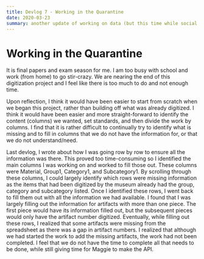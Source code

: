```yaml
---
title: Devlog 7 - Working in the Quarantine
date: 2020-03-23
summary: another update of working on data (but this time while social distancing)
---
```


# Working in the Quarantine

It is final papers and exam season for me. I am too busy with school and work (from home) to go stir-crazy. We are nearing the end of this digitization project and I feel like there is too much to do and not enough time. 

Upon reflection, I think it would have been easier to start from scratch when we began this project, rather than building off what was already digitized. I think it would have been easier and more straight-forward to identify the content (columns) we wanted, set standards, and then divide the work by columns. I find that it is rather difficult to continually try to identify what is missing and to fill in columns that we do not have the information for, or that we do not understand/need. 

Last devlog, I wrote about how I was going row by row to ensure all the information was there. This proved too time-consuming so I identified the main columns I was working on and worked to fill those out. These columns were Material, Group1, Category1, and Subcategory1. By scrolling through these columns, I could largely identify which rows were missing information as the items that had been digitized by the museum already had the group, category and subcategory listed. Once I identified these rows, I went back to fill them out with all the information we had available. I found that I was largely filling out the information for artifacts with more than one piece. The first piece would have its information filled out, but the subsequent pieces would only have the artifact number digitized. Eventually, while filling out these rows, I realized that some artifacts were missing from the spreadsheet as there was a gap in artifact numbers. I realized that although we had started the work to add the missing artifacts, the work had not been completed. I feel that we do not have the time to complete all that needs to be done, while still giving time for Maggie to make the API. 

